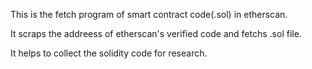 This is the fetch program of smart contract code(.sol) in etherscan.

It scraps the addreess of etherscan's verified code and fetchs .sol file.

It helps to collect the solidity code for research.
